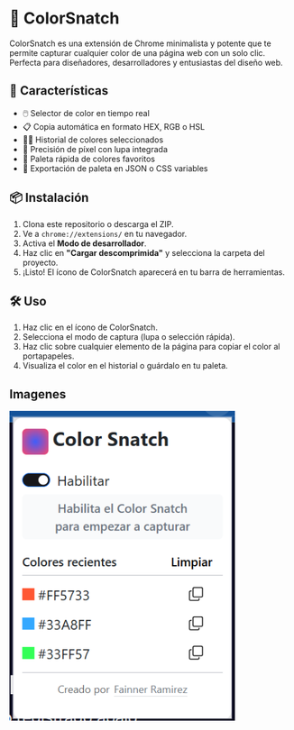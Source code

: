 # 🎨 ColorSnatch

ColorSnatch es una extensión de Chrome minimalista y potente que te permite capturar cualquier color de una página web con un solo clic. Perfecta para diseñadores, desarrolladores y entusiastas del diseño web.

## 🚀 Características

- 🖱️ Selector de color en tiempo real
- 📋 Copia automática en formato HEX, RGB o HSL
- 🕵️‍♀️ Historial de colores seleccionados
- 🎯 Precisión de píxel con lupa integrada
- 🌈 Paleta rápida de colores favoritos
- 💾 Exportación de paleta en JSON o CSS variables

## 📦 Instalación

1. Clona este repositorio o descarga el ZIP.
2. Ve a `chrome://extensions/` en tu navegador.
3. Activa el **Modo de desarrollador**.
4. Haz clic en **"Cargar descomprimida"** y selecciona la carpeta del proyecto.
5. ¡Listo! El ícono de ColorSnatch aparecerá en tu barra de herramientas.

## 🛠️ Uso

1. Haz clic en el ícono de ColorSnatch.
2. Selecciona el modo de captura (lupa o selección rápida).
3. Haz clic sobre cualquier elemento de la página para copiar el color al portapapeles.
4. Visualiza el color en el historial o guárdalo en tu paleta.


## Imagenes

<img src="./images/image.png" width="400" height="550">
